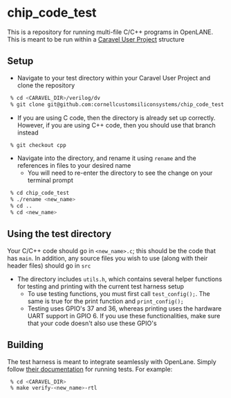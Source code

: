 # chip_code_test
This is a repository for running multi-file C/C++ programs in OpenLANE. This is meant to be run within a [Caravel User Project](https://github.com/efabless/caravel_user_project) structure

## Setup
 - Navigate to your test directory within your Caravel User Project and clone the repository

 ```bash
  % cd <CARAVEL_DIR>/verilog/dv
  % git clone git@github.com:cornellcustomsiliconsystems/chip_code_test.git
 ```

  - If you are using C code, then the directory is already set up correctly.
    However, if you are using C++ code, then you should use that branch instead

 ```bash
  % git checkout cpp
 ```

  - Navigate into the directory, and rename it using `rename` and the references in files to your desired name
    - You will need to re-enter the directory to see the change on your terminal prompt
    
```bash
 % cd chip_code_test
 % ./rename <new_name>
 % cd ..
 % cd <new_name>
 ```
 
 ## Using the test directory
 
 Your C/C++ code should go in `<new_name>.c`; this should be the code that has `main`. In addition, any source files you wish to use (along with their header files) should go in `src`
  - The directory includes `utils.h`, which contains several helper functions for testing and printing with the current test harness setup
    - To use testing functions, you must first call `test_config();`. The same is true for the print function and `print_config();`
    - Testing uses GPIO's 37 and 36, whereas printing uses the hardware UART support in GPIO 6.
      If you use these functionalities, make sure that your code doesn't also use these GPIO's
  
## Building

The test harness is meant to integrate seamlessly with OpenLane. Simply follow [their documentation](https://github.com/efabless/caravel_user_project/blob/main/docs/source/index.rst#running-full-chip-simulation) for running tests. For example:
```bash
 % cd <CARAVEL_DIR>
 % make verify-<new_name>-rtl
```
 
